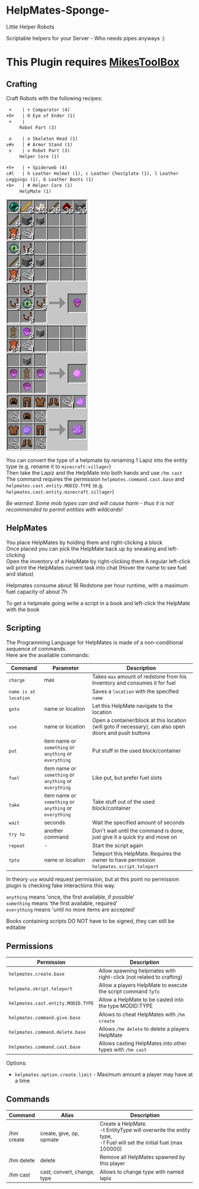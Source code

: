 # HelpMates-Sponge-
Little Helper Robots

Scriptable helpers for your Server - Who needs pipes anyways :)

# This Plugin requires [MikesToolBox](https://github.com/DosMike/MikesToolBox-Sponge-)

## Crafting

Craft Robots with the following recipes:
```
 +    | + Comparator (4) 
+O+   | O Eye of Ender (1)
 +    |
     Robot Part (3)
```

```
 o    | o Skeleton Head (1)
v#v   | # Armor Stand (1)
 v    | v Robot Part (3)
     Helper Core (1)
```

```
+h+   | + Spiderweb (4)
c#l   | h Leather Helmet (1), c Leather Chestplate (1), l Leather Leggings (1), b Leather Boots (1)
+b+   | # Helper Core (1)
     HelpMate (1)
```
![Fancy Image](https://raw.githubusercontent.com/DosMike/HelpMates-Sponge-/master/hm-crafting.png "Fancy Crafting Image")

You can convert the type of a helpmate by renaming 1 Lapiz into the entity type (e.g. rename it to `minecraft:villager`)   
Then take the Lapiz and the HelpMate into both hands and use `/hm cast`   
The command requires the permission `helpmates.command.cast.base` and `helpmates.cast.entity.MODID.TYPE` (e.g. `helpmates.cast.entity.minecraft.villager`)

*Be warned: Some mob types can and will cause harm - thus it is not recommended to permit entities with wildcards!*

## HelpMates

You place HelpMates by holding them and right-clicking a block   
Once placed you can pick the HelpMate back up by sneaking and left-clicking   
Open the inventory of a HelpMate by right-clicking them
A regular left-click will print the HelpMates current task into chat (Hover the name to see fuel and status)

Helpmates consume about 16 Redstone per hour runtime, with a maximum fuel capacity of about 7h

To get a helpmate going write a script in a book and left-click the HelpMate with the book

## Scripting

The Programming Language for HelpMates is made of a non-conditional sequence of commands.   
Here are the available commands:

| Command | Parameter | Description |
| --- | --- | ---|
| `charge` | max | Takes `max` amount of redstone from his Inventory and consumes it for fuel
| `name is at location` | | Saves a `location` with the specified `name` |
| `goto` | name or location | Let this HelpMate navigate to the location |
| `use` | name or location | Open a container/block at this location (will goto if necessary), can also open doors and push buttons |
| `put` | item name or `something` or `anything` or `everything` | Put stuff in the used block/container |
| `fuel` | item name or `something` or `anything` or `everything` | Like put, but prefer fuel slots |
| `take` | item name or `something` or `anything` or `everything` | Take stuff out of the used block/container |
| `wait` | seconds | Wait the specified amount of seconds |
| `try to` | another command | Don't wait until the command is done, just give it a quick try and move on |
| `repeat` | - | Start the script again |
| `tpto` | name or location | Teleport this HelpMate. Requires the owner to have permission `helpmates.script.teleport` |

In theory `use` would request permission, but at this point no permission plugin is checking fake interactions this way.

`anything` means 'once, the first available, if possible'   
`something` means 'the first available, required'   
`everything` means 'until no more items are accepted'

Books containing scripts DO NOT have to be signed, they can still be editable

## Permissions

| Permission | Description |
| --- | --- |
| `helpmates.create.base` | Allow spawning helpmates with right-click (not related to crafting) |
| `helpmate.skript.teleport` | Allow a players HelpMate to execute the script command `TpTo` |
| `helpmates.cast.entity.MODID.TYPE` | Allow a HelpMate to be casted into the type MODID:TYPE |
| `helpmates.command.give.base` | Allows to cheat HelpMates with `/hm create` |
| `helpmates.command.delete.base` | Allows `/hm delete` to delete a players HelpMate |
| `helpmates.command.cast.base` | Allows casting HelpMates into other types with `/hm cast` |

Options:
* `helpmates.option.create.limit` - Maximum amount a player may have at a time

## Commands

| Command | Alias | Description |
| --- | --- | --- |
| /hm create | create, give, op, opmate | Create a HelpMate.<br>-t EntityType will overwrite the entity type,<br>-f Fuel will set the initial fuel (max 100000) |
| /hm delete <Player> | delete | Remove all HelpMates spawned by this player |
| /hm cast | cast, convert, change, type | Allows to change type with named lapis |
